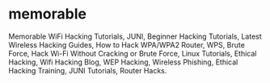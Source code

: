 # memorable
Memorable
WiFi Hacking Tutorials, JUNI, Beginner Hacking Tutorials, Latest Wireless Hacking Guides, How to Hack WPA/WPA2 Router, WPS, Brute Force, Hack Wi-Fi Without Cracking or Brute Force, Linux Tutorials, Ethical Hacking, Wifi Hacking Blog, WEP Hacking, Wireless Phishing, Ethical Hacking Training, JUNI Tutorials, Router Hacks.
